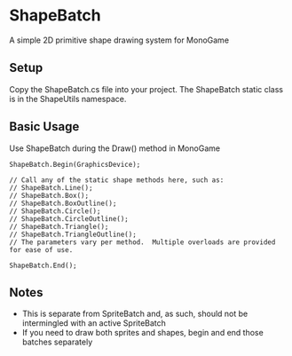 # ShapeBatch
A simple 2D primitive shape drawing system for MonoGame

## Setup
Copy the ShapeBatch.cs file into your project.  The ShapeBatch static class is in the ShapeUtils namespace.

## Basic Usage
Use ShapeBatch during the Draw() method in MonoGame

```
ShapeBatch.Begin(GraphicsDevice);

// Call any of the static shape methods here, such as:
// ShapeBatch.Line();
// ShapeBatch.Box();
// ShapeBatch.BoxOutline();
// ShapeBatch.Circle();
// ShapeBatch.CircleOutline();
// ShapeBatch.Triangle();
// ShapeBatch.TriangleOutline();
// The parameters vary per method.  Multiple overloads are provided for ease of use.

ShapeBatch.End();
```

## Notes
- This is separate from SpriteBatch and, as such, should not be intermingled with an active SpriteBatch
- If you need to draw both sprites and shapes, begin and end those batches separately
